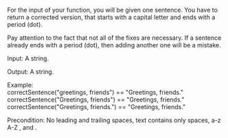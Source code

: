 For the input of your function, you will be given one sentence. You have to return a corrected version, that starts with a capital letter and ends with a period (dot).

Pay attention to the fact that not all of the fixes are necessary. If a sentence already ends with a period (dot), then adding another one will be a mistake.

Input: A string.

Output: A string.

Example:  
correctSentence("greetings, friends") == "Greetings, friends."  
correctSentence("Greetings, friends") == "Greetings, friends."  
correctSentence("Greetings, friends.") == "Greetings, friends."  


Precondition: No leading and trailing spaces, text contains only spaces, a-z A-Z , and . 